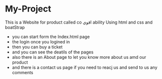 # My-Project
 This is a Website  for product called co اقوي ability Using html and css and boatStrap 
 - you can  start form the Index.html page
 - the login once you logined in 
 - then you can buy a ticket
 - and you can see the deatils of the pages
 - also there is an About page to let you know more about us amd our product
 - and there is a contact us page if you need to reacj us and send to us any comments
